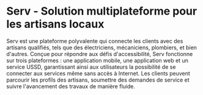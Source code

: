 # Serv - Solution multiplateforme pour les artisans locaux

Serv est une plateforme polyvalente qui connecte les clients avec des artisans qualifiés, tels que des électriciens, mécaniciens, plombiers, et bien d'autres. Conçue pour répondre aux défis d'accessibilité, Serv fonctionne sur trois plateformes : une application mobile, une application web et un service USSD, garantissant ainsi aux utilisateurs la possibilité de se connecter aux services même sans accès à Internet. Les clients peuvent parcourir les profils des artisans, soumettre des demandes de service et suivre l'avancement des travaux de manière fluide.
